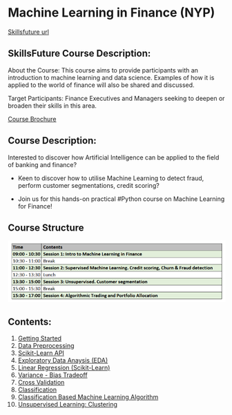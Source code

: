 # Machine Learning in Finance (NYP)

[Skillsfuture url](https://eservices.nyp.edu.sg/alls/course/cseDetails.jsp?id=8983)

## SkillsFuture Course Description:

About the Course: This course aims to provide participants with an introduction to machine learning and data science. Examples of how it is applied to the world of finance will also be shared and discussed.

Target Participants: Finance Executives and Managers seeking to deepen or broaden their skills in this area.

[Course Brochure](https://eservices.nyp.edu.sg/attachments/alls/CB1038_165110.pdf)

## Course Description:

Interested to discover how Artificial Intelligence can be applied to the field of banking and finance?

* Keen to discover how to utilise Machine Learning to detect fraud, perform customer segmentations, credit scoring?

* Join us for this hands-on practical #Python course on Machine Learning for Finance!

## Course Structure

![img](Course.PNG)

## Contents:
1. [Getting Started](https://nbviewer.jupyter.org/github/anthonyng2/ml_finance_nyp/blob/master/ML_Finance_2019/Lesson%201%20-%20Getting%20Started.ipynb)
2. [Data Preprocessing](https://nbviewer.jupyter.org/github/anthonyng2/ml_finance_nyp/blob/master/ML_Finance_2019/Lesson%202%20-%20Data%20Preprocessing.ipynb)
3. [Scikit-Learn API](https://nbviewer.jupyter.org/github/anthonyng2/ml_finance_nyp/blob/master/ML_Finance_2019/Lesson%203%20-%20Scikit%20Learn%20API.ipynb)
4. [Exploratory Data Anaysis (EDA)](https://nbviewer.jupyter.org/github/anthonyng2/ml_finance_nyp/blob/master/ML_Finance_2019/Lesson%204%20-%20EDA.ipynb)
5. [Linear Regression (Scikit-Learn)](https://nbviewer.jupyter.org/github/anthonyng2/ml_finance_nyp/blob/master/ML_Finance_2019/Lesson%205%20-%20Linear%20Regression.ipynb)
6. [Variance - Bias Tradeoff](https://nbviewer.jupyter.org/github/anthonyng2/ml_finance_nyp/blob/master/ML_Finance_2019/Lesson%206%20-%20Variance-Bias%20Trade%20Off.ipynb)
7. [Cross Validation](https://nbviewer.jupyter.org/github/anthonyng2/ml_finance_nyp/blob/master/ML_Finance_2019/Lesson%207%20-%20Cross%20Validation.ipynb)
8. [Classification](https://nbviewer.jupyter.org/github/anthonyng2/ml_finance_nyp/blob/master/ML_Finance_2019/Lesson%208%20-%20Classification%20%28Logistic%20Regression%29.ipynb)
9. [Classification Based Machine Learning Algorithm](https://nbviewer.jupyter.org/github/anthonyng2/ml_finance_nyp/blob/master/ML_Finance_2019/Lesson%209%20-%20Classification.ipynb)
10. [Unsupervised Learning: Clustering](https://nbviewer.jupyter.org/github/anthonyng2/ml_finance_nyp/blob/master/ML_Finance_2019/Lesson%2010%20-%20Clustering.ipynb)





